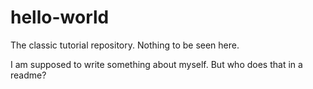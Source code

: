 # hello-world
The classic tutorial repository. Nothing to be seen here.

I am supposed to write something about myself. But who does that in a readme?
